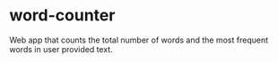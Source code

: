 # word-counter
Web app that counts the total number of words and the most frequent words in user provided text.